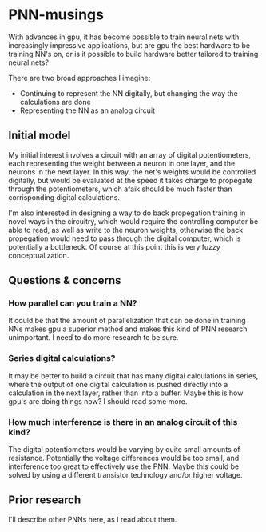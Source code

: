 # PNN-musings

With advances in gpu, it has become possible to train neural nets with increasingly impressive applications, but are gpu the best hardware to be training NN's on, or is it possible to build hardware better tailored to training neural nets?

There are two broad approaches I imagine:
 - Continuing to represent the NN digitally, but changing the way the calculations are done
 - Representing the NN as an analog circuit

## Initial model

My initial interest involves a circuit with an array of digital potentiometers, each representing the weight between a neuron in one layer, and the neurons in the next layer. In this way, the net's weights would be controlled digitally, but would be evaluated at the speed it takes charge to propegate through the potentiometers, which afaik should be much faster than corrisponding digital calculations.

I'm also interested in designing a way to do back propegation training in novel ways in the circuitry, which would require the controlling computer be able to read, as well as write to the neuron weights, otherwise the back propegation would need to pass through the digital computer, which is potentially a bottleneck. Of course at this point this is very fuzzy conceptualization.

## Questions & concerns

### How parallel can you train a NN?

It could be that the amount of parallelization that can be done in training NNs makes gpu a superior method and makes this kind of PNN research unimportant. I need to do more research to be sure.

### Series digital calculations?

It may be better to build a circuit that has many digital calculations in series, where the output of one digital calculation is pushed directly into a calculation in the next layer, rather than into a buffer. Maybe this is how gpu's are doing things now? I should read some more.

### How much interference is there in an analog circuit of this kind?

The digital potentiometers would be varying by quite small amounts of resistance. Potentially the voltage differences would be too small, and interference too great to effectively use the PNN. Maybe this could be solved by using a different transistor technology and/or higher voltage.

## Prior research

I'll describe other PNNs here, as I read about them.

